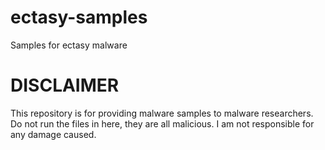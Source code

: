 # ectasy-samples
Samples for ectasy malware

# DISCLAIMER
This repository is for providing malware samples to malware researchers. Do not run the files in here, they are all malicious. I am not responsible for any damage caused.
